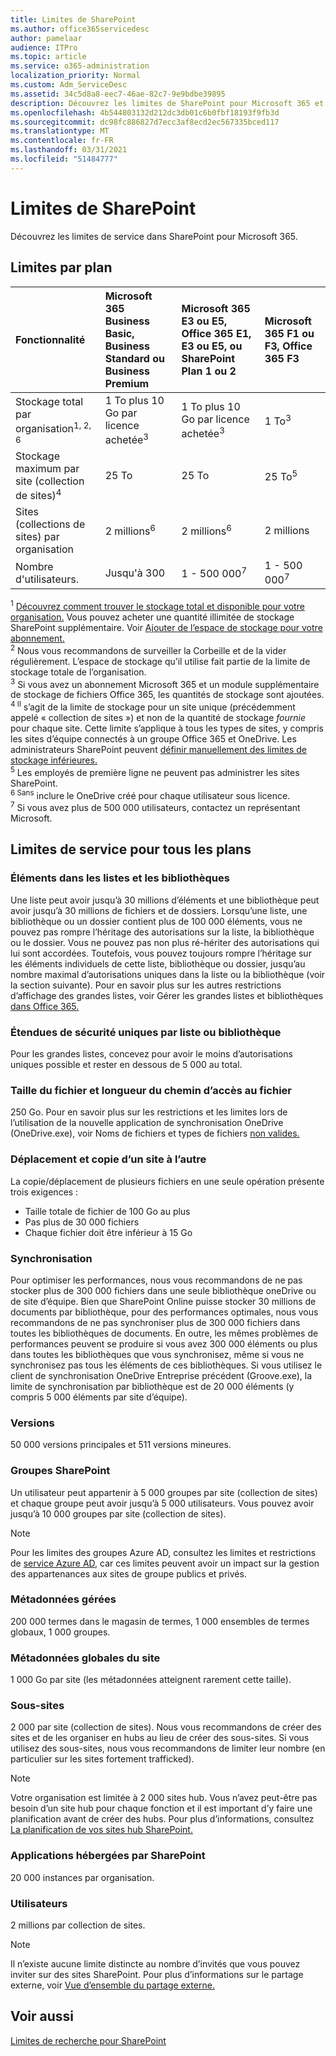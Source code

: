 ```yaml
---
title: Limites de SharePoint
ms.author: office365servicedesc
author: pamelaar
audience: ITPro
ms.topic: article
ms.service: o365-administration
localization_priority: Normal
ms.custom: Adm_ServiceDesc
ms.assetid: 34c5d8a8-eec7-46ae-82c7-9e9bdbe39895
description: Découvrez les limites de SharePoint pour Microsoft 365 et les plans autonomes.
ms.openlocfilehash: 4b544803132d212dc3db01c6b0fbf18193f9fb3d
ms.sourcegitcommit: dc98fc886827d7ecc3af8ecd2ec567335bced117
ms.translationtype: MT
ms.contentlocale: fr-FR
ms.lasthandoff: 03/31/2021
ms.locfileid: "51484777"
---
```

# <a name="sharepoint-limits"></a>Limites de SharePoint

Découvrez les limites de service dans SharePoint pour Microsoft 365.
  
## <a name="limits-by-plan"></a>Limites par plan 

| Fonctionnalité | Microsoft 365 Business Basic, Business Standard ou Business Premium | Microsoft 365 E3 ou E5, Office 365 E1, E3 ou E5, ou SharePoint Plan 1 ou 2 | Microsoft 365 F1 ou F3, Office 365 F3 |
|:-----|:-----|:-----|:-----|
|Stockage total par organisation<sup>1, 2, 6</sup> <br/> |1 To plus 10 Go par licence achetée<sup>3</sup>  <br/> |1 To plus 10 Go par licence achetée<sup>3</sup> <br/> |1 To<sup>3</sup> <br/> |
|Stockage maximum par site (collection de sites)<sup>4</sup><br/> |25 To <br/> |25 To <br/> |25 To<sup>5</sup> <br/> |
|Sites (collections de sites) par organisation  <br/> |2 millions<sup>6</sup> <br/> |2 millions<sup>6</sup> <br/> |2 millions<br/> |
|Nombre d'utilisateurs.  <br/> |Jusqu'à 300  <br/> |1 - 500 000<sup>7</sup> <br/> |1 - 500 000<sup>7</sup> <br/> |
   
<sup>1</sup> [Découvrez comment trouver le stockage total et disponible pour votre organisation.](/sharepoint/manage-site-collection-storage-limits) Vous pouvez acheter une quantité illimitée de stockage SharePoint supplémentaire. Voir [Ajouter de l’espace de stockage pour votre abonnement.](/office365/admin/subscriptions-and-billing/add-storage-space) 
<br/><sup>2</sup> Nous vous recommandons de surveiller la Corbeille et de la vider régulièrement. L’espace de stockage qu’il utilise fait partie de la limite de stockage totale de l’organisation. 
<br/> <sup>3</sup> Si vous avez un abonnement Microsoft 365 et un module supplémentaire de stockage de fichiers Office 365, les quantités de stockage sont ajoutées. 
<br/> <sup>4 Il</sup> s’agit de la limite de stockage pour un site unique (précédemment appelé « collection de sites ») et non de la quantité de stockage *fournie* pour chaque site.  Cette limite s’applique à tous les types de sites, y compris les sites d’équipe connectés à un groupe Office 365 et OneDrive. Les administrateurs SharePoint peuvent [définir manuellement des limites de stockage inférieures.](/sharepoint/manage-site-collection-storage-limits#manage-individual-site-storage-limits) 
<br/> <sup>5</sup> Les employés de première ligne ne peuvent pas administrer les sites SharePoint. 
<br/> <sup>6 Sans</sup> inclure le OneDrive créé pour chaque utilisateur sous licence. 
<br/> <sup>7</sup> Si vous avez plus de 500 000 utilisateurs, contactez un représentant Microsoft. 
  
## <a name="service-limits-for-all-plans"></a>Limites de service pour tous les plans

### <a name="items-in-lists-and-libraries"></a>Éléments dans les listes et les bibliothèques

Une liste peut avoir jusqu’à 30 millions d’éléments et une bibliothèque peut avoir jusqu’à 30 millions de fichiers et de dossiers. Lorsqu’une liste, une bibliothèque ou un dossier contient plus de 100 000 éléments, vous ne pouvez pas rompre l’héritage des autorisations sur la liste, la bibliothèque ou le dossier. Vous ne pouvez pas non plus ré-hériter des autorisations qui lui sont accordées. Toutefois, vous pouvez toujours rompre l’héritage sur les éléments individuels de cette liste, bibliothèque ou dossier, jusqu’au nombre maximal d’autorisations uniques dans la liste ou la bibliothèque (voir la section suivante). Pour en savoir plus sur les autres restrictions d’affichage des grandes listes, voir Gérer les grandes listes et bibliothèques [dans Office 365.](https://support.office.com/article/b4038448-ec0e-49b7-b853-679d3d8fb784)

### <a name="unique-security-scopes-per-list-or-library"></a>Étendues de sécurité uniques par liste ou bibliothèque

Pour les grandes listes, concevez pour avoir le moins d’autorisations uniques possible et rester en dessous de 5 000 au total.

### <a name="file-size-and-file-path-length"></a>Taille du fichier et longueur du chemin d’accès au fichier

250 Go. Pour en savoir plus sur les restrictions et les limites lors de l’utilisation de la nouvelle application de synchronisation OneDrive (OneDrive.exe), voir Noms de fichiers et types de fichiers [non valides.](https://support.office.com/article/64883a5d-228e-48f5-b3d2-eb39e07630fa)

### <a name="moving-and-copying-across-sites"></a>Déplacement et copie d’un site à l’autre

La copie/déplacement de plusieurs fichiers en une seule opération présente trois exigences :

- Taille totale de fichier de 100 Go au plus
- Pas plus de 30 000 fichiers
- Chaque fichier doit être inférieur à 15 Go

### <a name="sync"></a>Synchronisation

Pour optimiser les performances, nous vous recommandons de ne pas stocker plus de 300 000 fichiers dans une seule bibliothèque oneDrive ou de site d’équipe. Bien que SharePoint Online puisse stocker 30 millions de documents par bibliothèque, pour des performances optimales, nous vous recommandons de ne pas synchroniser plus de 300 000 fichiers dans toutes les bibliothèques de documents. En outre, les mêmes problèmes de performances peuvent se produire si vous avez 300 000 éléments ou plus dans toutes les bibliothèques que vous synchronisez, même si vous ne synchronisez pas tous les éléments de ces bibliothèques. Si vous utilisez le client de synchronisation OneDrive Entreprise précédent (Groove.exe), la limite de synchronisation par bibliothèque est de 20 000 éléments (y compris 5 000 éléments par site d’équipe).

### <a name="versions"></a>Versions

50 000 versions principales et 511 versions mineures.

### <a name="sharepoint-groups"></a>Groupes SharePoint

Un utilisateur peut appartenir à 5 000 groupes par site (collection de sites) et chaque groupe peut avoir jusqu’à 5 000 utilisateurs. Vous pouvez avoir jusqu’à 10 000 groupes par site (collection de sites).

> [!NOTE]
> Pour les limites des groupes Azure AD, consultez les limites et restrictions de [service Azure AD,](/azure/active-directory/users-groups-roles/directory-service-limits-restrictions) car ces limites peuvent avoir un impact sur la gestion des appartenances aux sites de groupe publics et privés.

### <a name="managed-metadata"></a>Métadonnées gérées

200 000 termes dans le magasin de termes, 1 000 ensembles de termes globaux, 1 000 groupes.

### <a name="overall-site-metadata"></a>Métadonnées globales du site

1 000 Go par site (les métadonnées atteignent rarement cette taille).

### <a name="subsites"></a>Sous-sites

2 000 par site (collection de sites). Nous vous recommandons de créer des sites et de les organiser en hubs au lieu de créer des sous-sites. Si vous utilisez des sous-sites, nous vous recommandons de limiter leur nombre (en particulier sur les sites fortement trafficked).

> [!NOTE]
> Votre organisation est limitée à 2 000 sites hub. Vous n’avez peut-être pas besoin d’un site hub pour chaque fonction et il est important d’y faire une planification avant de créer des hubs. Pour plus d’informations, consultez [La planification de vos sites hub SharePoint.](/sharepoint/planning-hub-sites)

### <a name="sharepoint-hosted-applications"></a>Applications hébergées par SharePoint

20 000 instances par organisation.

### <a name="users"></a>Utilisateurs

2 millions par collection de sites.

> [!NOTE]
> Il n’existe aucune limite distincte au nombre d’invités que vous pouvez inviter sur des sites SharePoint. Pour plus d’informations sur le partage externe, voir [Vue d’ensemble du partage externe.](/sharepoint/external-sharing-overview)

## <a name="see-also"></a>Voir aussi

[Limites de recherche pour SharePoint](/sharepoint/search-limits)